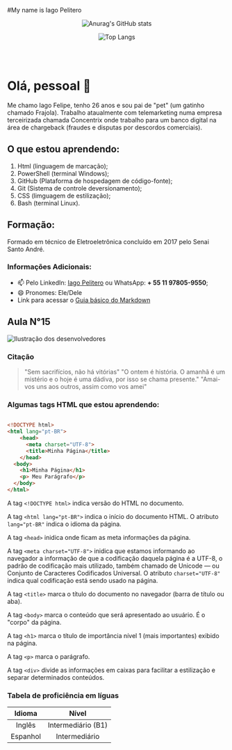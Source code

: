 #My name is Iago Pelitero
<div align="center">
   
![Anurag's GitHub stats](https://github-readme-stats.vercel.app/api?username=IagoPeliterofserafim&show_icons=true&theme=transparent)

</div>

<div align="center">

![Top Langs](https://github-readme-stats.vercel.app/api/top-langs/?username=IagoPeliterofserafim&layout=compact&theme=transparent)

</div>

<div align="center" style="display: inline_block"><br/>
    <img align="center" alt="" src="https://img.shields.io/badge/HTML5-E34F26?style=for-the-badge&logo=html5&logoColor=white"/>
    <img align="center" alt="" src="https://img.shields.io/badge/CSS3-1572B6?style=for-the-badge&logo=css3&logoColor=white"/>
    <img align="center" alt="" src="https://img.shields.io/badge/JavaScript-F7DF1E?style=for-the-badge&logo=javascript&logoColor=black"/>
    <img align="center" alt="" src="https://img.shields.io/badge/Powershell-2CA5E0?style=for-the-badge&logo=powershell&logoColor=white"/>
    <img align="center" alt="" src="https://img.shields.io/badge/GIT-E44C30?style=for-the-badge&logo=git&logoColor=white"/>
</div>

# Olá, pessoal 👋

Me chamo Iago Felipe, tenho 26 anos e sou pai de "pet" (um gatinho chamado Frajola). Trabalho ataualmente com telemarketing numa empresa terceirizada chamada Concentrix onde trabalho para um banco digital na área de chargeback (fraudes e disputas por descordos comerciais).

## O que estou aprendendo:

1. Html (linguagem de marcação);
2. PowerShell (terminal Windows);
3. GitHub (Plataforma de hospedagem de código-fonte);
4. Git (Sistema de controle deversionamento);
5. CSS (limguagem de estilização);
6. Bash (terminal Linux).

## Formação:
Formado em técnico de Eletroeletrônica concluído em 2017 pelo Senai Santo André.

### Informações Adicionais: 

- 📫 Pelo LinkedIn: [Iago Pelitero](www.linkedin.com/in/iagopelitero) ou WhatsApp: **+ 55 11 97805-9550**;
- 😄 Pronomes: Ele/Dele
- Link para acessar o [Guia básico do Markdown](https://docs.pipz.com/central-de-ajuda/learning-center/guia-basico-de-markdown#open)

## Aula N°15
![Ilustração dos desenvolvedores](https://image.freepik.com/vetores-gratis/desenvolvedor-trabalhando-na-ilustracao-plana-da-interface_418302-681.jpg)

### Citação

>"Sem sacrifícios, não há vitórias"
>"O ontem é história. O amanhã é um mistério e o hoje é uma dádiva, por isso se chama presente."
>"Amai-vos uns aos outros, assim como vos amei"

### Algumas tags HTML que estou aprendendo:

```html

<!DOCTYPE html>
<html lang="pt-BR">
    <head>
      <meta charset="UTF-8">
      <title>Minha Página</title>
    </head>
  <body>
    <h1>Minha Página</h1>
    <p> Meu Parágrafo</p>
  </body>
</html>
```
A tag `<!DOCTYPE html>` indica versão do HTML no documento.

A tag `<html lang="pt-BR">` indica o início do documento HTML. O atributo `lang="pt-BR"` indica o idioma da página.

A tag `<head>` inidica onde ficam as meta informações da página. 

A tag `<meta charset="UTF-8">` inidica que estamos informando ao navegador a informação de que a codificação daquela página é a UTF-8, o padrão de codificação mais utilizado, também chamado de Unicode — ou Conjunto de Caracteres Codificados Universal. O atributo `charset="UTF-8"` indica qual codificação está sendo usado na página.

A tag `<title>` marca o título do documento no navegador (barra de título ou aba).

A tag `<body>` marca o conteúdo que será apresentado ao usuário. É o "corpo" da página.

A tag `<h1>` marca o título de importância nível 1 (mais importantes) exibido na página.

A tag `<p>` marca o parágrafo.

A tag `<div>` divide as informações em caixas para facilitar a estilização e separar determinados conteúdos.

### Tabela de proficiência em líguas

Idioma | Nível
:------: | :-------:
Inglês | Intermediário (B1)
Espanhol | Intermediário 
